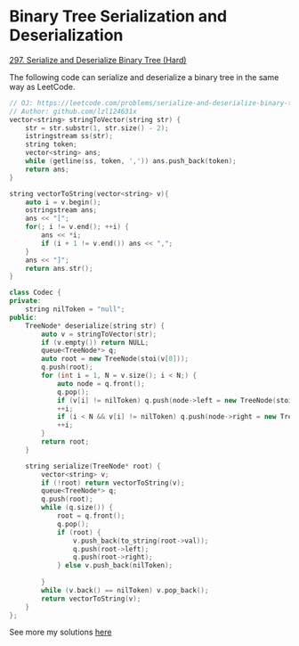 # Binary Tree Serialization and Deserialization

[297. Serialize and Deserialize Binary Tree (Hard)](https://leetcode.com/problems/serialize-and-deserialize-binary-tree/)

The following code can serialize and deserialize a binary tree in the same way as LeetCode.

```cpp
// OJ: https://leetcode.com/problems/serialize-and-deserialize-binary-tree/
// Author: github.com/lzl124631x
vector<string> stringToVector(string str) {
	str = str.substr(1, str.size() - 2);
	istringstream ss(str);
	string token;
	vector<string> ans;
	while (getline(ss, token, ',')) ans.push_back(token);
	return ans;
}

string vectorToString(vector<string> v){
	auto i = v.begin();
	ostringstream ans;
    ans << "[";
	for(; i != v.end(); ++i) {
		ans << *i;
		if (i + 1 != v.end()) ans << ",";
	}
	ans << "]";
	return ans.str();
}

class Codec {
private:
    string nilToken = "null";
public:
    TreeNode* deserialize(string str) {
        auto v = stringToVector(str);
        if (v.empty()) return NULL;
        queue<TreeNode*> q;
        auto root = new TreeNode(stoi(v[0]));
        q.push(root);
        for (int i = 1, N = v.size(); i < N;) {
            auto node = q.front();
            q.pop();
            if (v[i] != nilToken) q.push(node->left = new TreeNode(stoi(v[i])));
            ++i;
            if (i < N && v[i] != nilToken) q.push(node->right = new TreeNode(stoi(v[i])));
            ++i;
        }
        return root;
    }

    string serialize(TreeNode* root) {
        vector<string> v;
        if (!root) return vectorToString(v);
        queue<TreeNode*> q;
        q.push(root);
        while (q.size()) {
            root = q.front();
            q.pop();
            if (root) {
                v.push_back(to_string(root->val));
                q.push(root->left);
                q.push(root->right);
            } else v.push_back(nilToken);
            
        }
        while (v.back() == nilToken) v.pop_back();
        return vectorToString(v);
    }
};
```

See more my solutions [here](../../leetcode/297.%20Serialize%20and%20Deserialize%20Binary%20Tree)